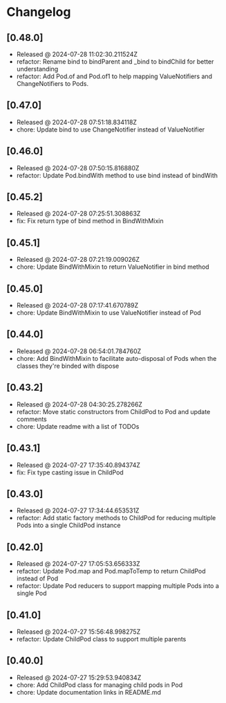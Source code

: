 # Changelog

## [0.48.0]

- Released @ 2024-07-28 11:02:30.211524Z
- refactor: Rename bind to bindParent and _bind to bindChild for better understanding
- refactor: Add Pod.of and Pod.of1 to help mapping ValueNotifiers and ChangeNotifiers to Pods.

## [0.47.0]

- Released @ 2024-07-28 07:51:18.834118Z
- chore: Update bind to use ChangeNotifier instead of ValueNotifier

## [0.46.0]

- Released @ 2024-07-28 07:50:15.816880Z
- refactor: Update Pod.bindWith method to use bind instead of bindWith

## [0.45.2]

- Released @ 2024-07-28 07:25:51.308863Z
- fix: Fix return type of bind method in BindWithMixin

## [0.45.1]

- Released @ 2024-07-28 07:21:19.009026Z
- chore: Update BindWithMixin to return ValueNotifier in bind method

## [0.45.0]

- Released @ 2024-07-28 07:17:41.670789Z
- chore: Update BindWithMixin to use ValueNotifier instead of Pod

## [0.44.0]

- Released @ 2024-07-28 06:54:01.784760Z
- chore: Add BindWithMixin to facilitate auto-disposal of Pods when the classes they're binded with dispose

## [0.43.2]

- Released @ 2024-07-28 04:30:25.278266Z
- refactor: Move static constructors from ChildPod to Pod and update comments
- chore: Update readme with a list of TODOs

## [0.43.1]

- Released @ 2024-07-27 17:35:40.894374Z
- fix: Fix type casting issue in ChildPod

## [0.43.0]

- Released @ 2024-07-27 17:34:44.653531Z
- refactor: Add static factory methods to ChildPod for reducing multiple Pods into a single ChildPod instance

## [0.42.0]

- Released @ 2024-07-27 17:05:53.656333Z
- refactor: Update Pod.map and Pod.mapToTemp to return ChildPod instead of Pod
- refactor: Update Pod reducers to support mapping multiple Pods into a single Pod

## [0.41.0]

- Released @ 2024-07-27 15:56:48.998275Z
- refactor: Update ChildPod class to support multiple parents

## [0.40.0]

- Released @ 2024-07-27 15:29:53.940834Z
- chore: Add ChildPod class for managing child pods in Pod
- chore: Update documentation links in README.md

